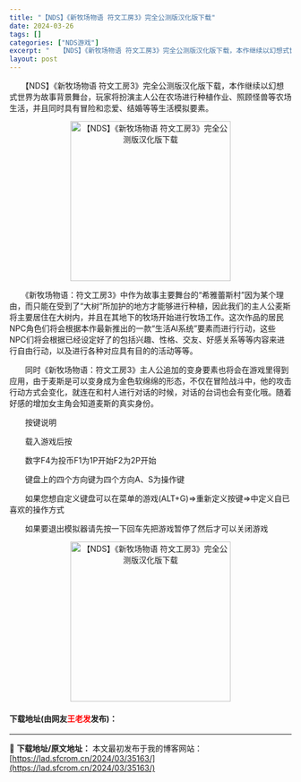 ```yaml
---
title: "【NDS】《新牧场物语 符文工房3》完全公测版汉化版下载"
date: 2024-03-26
tags: []
categories: ["NDS游戏"]
excerpt: "　　【NDS】《新牧场物语 符文工房3》完全公测版汉化版下载，本作继续以幻想式世界为故事背景舞台，玩家将扮演主人公在农场进行种植作业、照顾怪兽等农场生活，并且同时具有冒险和恋爱、结婚等等生活模拟要素。 　　《新牧场物语：符文工房3》中作为故事主要舞台的&ldquo;希雅蕾斯村&rdquo;因为某个理&hellip;"
layout: post
---
```


 <p>　　【NDS】《新牧场物语 符文工房3》完全公测版汉化版下载，本作继续以幻想式世界为故事背景舞台，玩家将扮演主人公在农场进行种植作业、照顾怪兽等农场生活，并且同时具有冒险和恋爱、结婚等等生活模拟要素。</p> <p align="center"><img align="" border="0" src="https://lad.sfcrom.cn/wp-content/uploads/2024/03/20240326_66022de91f7e6.jpg" width="286" alt="【NDS】《新牧场物语 符文工房3》完全公测版汉化版下载" /></p> <p>　　《新牧场物语：符文工房3》中作为故事主要舞台的&ldquo;希雅蕾斯村&rdquo;因为某个理由，而只能在受到了&ldquo;大树&rdquo;所加护的地方才能够进行种植，因此我们的主人公麦斯将主要居住在大树内，并且在其地下的牧场开始进行牧场工作。这次作品的居民NPC角色们将会根据本作最新推出的一款&ldquo;生活AI系统&rdquo;要素而进行行动，这些NPC们将会根据已经设定好了的包括兴趣、性格、交友、好感关系等等内容来进行自由行动，以及进行各种对应具有目的的活动等等。</p> <p>　　同时《新牧场物语：符文工房3》主人公追加的变身要素也将会在游戏里得到应用，由于麦斯是可以变身成为金色软绵绵的形态，不仅在冒险战斗中，他的攻击行动方式会变化，就连在和村人进行对话的时候，对话的台词也会有变化哦。随着好感的增加女主角会知道麦斯的真实身份。</p> <p>　　按键说明</p> <p>　　载入游戏后按</p> <p>　　数字F4为投币F1为1P开始F2为2P开始</p> <p>　　键盘上的四个方向键为四个方向A、S为操作键</p> <p>　　如果您想自定义键盘可以在菜单的游戏(ALT+G)=&gt;重新定义按键=&gt;中定义自已喜欢的操作方式</p> <p>　　如果要退出模拟器请先按一下回车先把游戏暂停了然后才可以关闭游戏</p> <p align="center"><img align="" border="0" src="https://lad.sfcrom.cn/wp-content/uploads/2024/03/20240326_66022de980456.jpg" width="286" alt="【NDS】《新牧场物语 符文工房3》完全公测版汉化版下载" /></p> <p><h4>下载地址(由网友<font color="red">王老发</font>发布)：</h4></p> 

---
📖 **下载地址/原文地址：** 本文最初发布于我的博客网站：[https://lad.sfcrom.cn/2024/03/35163/](https://lad.sfcrom.cn/2024/03/35163/)
